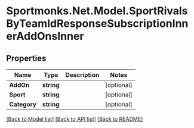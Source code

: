 # Sportmonks.Net.Model.SportRivalsByTeamIdResponseSubscriptionInnerAddOnsInner

## Properties

Name | Type | Description | Notes
------------ | ------------- | ------------- | -------------
**AddOn** | **string** |  | [optional] 
**Sport** | **string** |  | [optional] 
**Category** | **string** |  | [optional] 

[[Back to Model list]](../README.md#documentation-for-models) [[Back to API list]](../README.md#documentation-for-api-endpoints) [[Back to README]](../README.md)

